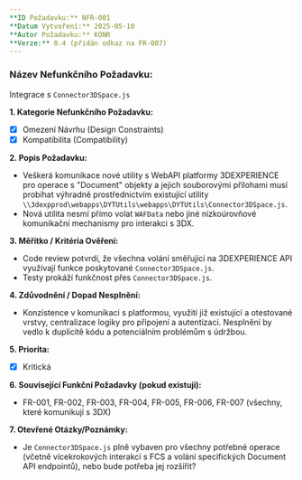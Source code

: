 ```yaml
---
**ID Požadavku:** NFR-001
**Datum Vytvoření:** 2025-05-10
**Autor Požadavku:** KONR
**Verze:** 0.4 (přidán odkaz na FR-007)
---
```


### Název Nefunkčního Požadavku:
Integrace s `Connector3DSpace.js`

**1. Kategorie Nefunkčního Požadavku:**
   - [X] Omezení Návrhu (Design Constraints)
   - [X] Kompatibilita (Compatibility)

**2. Popis Požadavku:**
   - Veškerá komunikace nové utility s WebAPI platformy 3DEXPERIENCE pro operace s "Document" objekty a jejich souborovými přílohami musí probíhat výhradně prostřednictvím existující utility `\\3dexpprod\webapps\DYTUtils\webapps\DYTUtils\Connector3DSpace.js`.
   - Nová utilita nesmí přímo volat `WAFData` nebo jiné nízkoúrovňové komunikační mechanismy pro interakci s 3DX.

**3. Měřítko / Kritéria Ověření:**
   - Code review potvrdí, že všechna volání směřující na 3DEXPERIENCE API využívají funkce poskytované `Connector3DSpace.js`.
   - Testy prokáží funkčnost přes `Connector3DSpace.js`.

**4. Zdůvodnění / Dopad Nesplnění:**
   - Konzistence v komunikaci s platformou, využití již existující a otestované vrstvy, centralizace logiky pro připojení a autentizaci. Nesplnění by vedlo k duplicitě kódu a potenciálním problémům s údržbou.

**5. Priorita:**
   - [X] Kritická

**6. Související Funkční Požadavky (pokud existují):**
   - FR-001, FR-002, FR-003, FR-004, FR-005, FR-006, FR-007 (všechny, které komunikují s 3DX)

**7. Otevřené Otázky/Poznámky:**
   - Je `Connector3DSpace.js` plně vybaven pro všechny potřebné operace (včetně vícekrokových interakcí s FCS a volání specifických Document API endpointů), nebo bude potřeba jej rozšířit?
